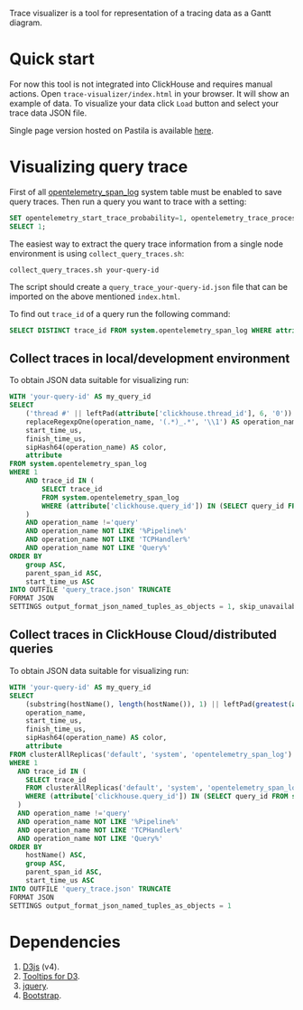 Trace visualizer is a tool for representation of a tracing data as a Gantt diagram.

# Quick start
For now this tool is not integrated into ClickHouse and requires manual actions. Open `trace-visualizer/index.html` in your browser. It will show an example of data. To visualize your data click `Load` button and select your trace data JSON file.

Single page version hosted on Pastila is available [here](https://pastila.nl/?0006e1ce/e72c2b3c90557337b43499e14eb2bf57.html).


# Visualizing query trace
First of all [opentelemetry_span_log](https://clickhouse.com/docs/operations/opentelemetry/) system table must be enabled to save query traces. Then run a query you want to trace with a setting:
```sql
SET opentelemetry_start_trace_probability=1, opentelemetry_trace_processors=1;
SELECT 1;
```

The easiest way to extract the query trace information from a single node environment is using `collect_query_traces.sh`:
```
collect_query_traces.sh your-query-id
```
The script should create a `query_trace_your-query-id.json` file that can be imported on the above mentioned `index.html`.

To find out `trace_id` of a query run the following command:
```sql
SELECT DISTINCT trace_id FROM system.opentelemetry_span_log WHERE attribute['clickhouse.query_id'] = 'your-query-id';
```

## Collect traces in local/development environment

To obtain JSON data suitable for visualizing run:
```sql
WITH 'your-query-id' AS my_query_id
SELECT
    ('thread #' || leftPad(attribute['clickhouse.thread_id'], 6, '0')) AS group,
    replaceRegexpOne(operation_name, '(.*)_.*', '\\1') AS operation_name,
    start_time_us,
    finish_time_us,
    sipHash64(operation_name) AS color,
    attribute
FROM system.opentelemetry_span_log
WHERE 1
    AND trace_id IN (
        SELECT trace_id
        FROM system.opentelemetry_span_log
        WHERE (attribute['clickhouse.query_id']) IN (SELECT query_id FROM system.query_log WHERE initial_query_id = my_query_id)
    )
    AND operation_name !='query'
    AND operation_name NOT LIKE '%Pipeline%'
    AND operation_name NOT LIKE 'TCPHandler%'
    AND operation_name NOT LIKE 'Query%'
ORDER BY
    group ASC,
    parent_span_id ASC,
    start_time_us ASC
INTO OUTFILE 'query_trace.json' TRUNCATE
FORMAT JSON
SETTINGS output_format_json_named_tuples_as_objects = 1, skip_unavailable_shards = 1
```

## Collect traces in ClickHouse Cloud/distributed queries

To obtain JSON data suitable for visualizing run:
```sql
WITH 'your-query-id' AS my_query_id
SELECT
    (substring(hostName(), length(hostName()), 1) || leftPad(greatest(attribute['clickhouse.thread_id'], attribute['thread_number']), 5, '0')) AS group,
    operation_name,
    start_time_us,
    finish_time_us,
    sipHash64(operation_name) AS color,
    attribute
FROM clusterAllReplicas('default', 'system', 'opentelemetry_span_log')
WHERE 1
  AND trace_id IN (
    SELECT trace_id
    FROM clusterAllReplicas('default', 'system', 'opentelemetry_span_log')
    WHERE (attribute['clickhouse.query_id']) IN (SELECT query_id FROM system.query_log WHERE initial_query_id = my_query_id)
  )
  AND operation_name !='query'
  AND operation_name NOT LIKE '%Pipeline%'
  AND operation_name NOT LIKE 'TCPHandler%'
  AND operation_name NOT LIKE 'Query%'
ORDER BY
    hostName() ASC,
    group ASC,
    parent_span_id ASC,
    start_time_us ASC
INTO OUTFILE 'query_trace.json' TRUNCATE
FORMAT JSON
SETTINGS output_format_json_named_tuples_as_objects = 1
```

# Dependencies
  1. [D3js](https://github.com/d3/d3) (v4).
  2. [Tooltips for D3](https://github.com/caged/d3-tip).
  3. [jquery](https://github.com/jquery/jquery).
  4. [Bootstrap](https://github.com/twbs/bootstrap).
